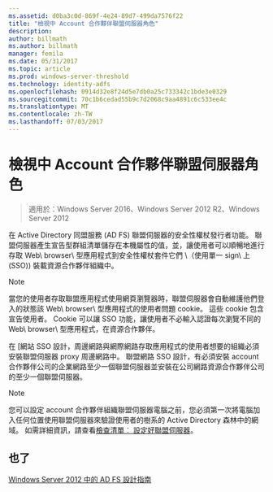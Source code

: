```yaml
---
ms.assetid: d0ba3c0d-869f-4e24-89d7-499da7576f22
title: "檢視中 Account 合作夥伴聯盟伺服器角色"
description: 
author: billmath
ms.author: billmath
manager: femila
ms.date: 05/31/2017
ms.topic: article
ms.prod: windows-server-threshold
ms.technology: identity-adfs
ms.openlocfilehash: 0914d32e8f24d5e7db0a25c733342c1bde3e0329
ms.sourcegitcommit: 70c1b6cedad55b9c7d2068c9aa4891c6c533ee4c
ms.translationtype: MT
ms.contentlocale: zh-TW
ms.lasthandoff: 07/03/2017
---
```

# <a name="review-the-role-of-the-federation-server-in-the-account-partner"></a>檢視中 Account 合作夥伴聯盟伺服器角色

>適用於：Windows Server 2016、Windows Server 2012 R2、Windows Server 2012

在 Active Directory 同盟服務 \(AD FS\) 聯盟伺服器的安全性權杖發行者功能。 聯盟伺服器產生宣告型群組清單儲存在本機屬性的值，並，讓使用者可以順暢地進行存取 Web\ browser\ 型應用程式到安全性權杖套件它們 \（使用單一 sign\ 上 \(SSO\)\) 裝載資源合作夥伴組織中。  
  
> [!NOTE]  
> 當您的使用者存取聯盟應用程式使用網頁瀏覽器時，聯盟伺服器會自動維護他們登入的狀態該 Web\ browser\ 型應用程式的使用者問題 cookie。 這些 cookie 包含宣告使用者。 Cookie 可以讓 SSO 功能，讓使用者不必輸入認證每次瀏覽不同的 Web\ browser\ 型應用程式，在資源合作夥伴。  
  
在 [網站 SSO 設計，周邊網路與網際網路存取應用程式的使用者想要的組織必須安裝聯盟伺服器 proxy 周邊網路中。 聯盟網路 SSO 設計，有必須安裝 account 合作夥伴公司的企業網路至少一個聯盟伺服器並安裝在公司網路資源合作夥伴公司的至少一個聯盟伺服器。  
  
> [!NOTE]  
> 您可以設定 account 合作夥伴組織聯盟伺服器電腦之前，您必須第一次將電腦加入任何位置使用聯盟伺服器來驗證使用者的樹系的 Active Directory 森林中的網域。 如需詳細資訊，請查看[檢查清單︰ 設定好聯盟伺服器](../../ad-fs/deployment/Checklist--Setting-Up-a-Federation-Server.md)。  
  
## <a name="see-also"></a>也了
[Windows Server 2012 中的 AD FS 設計指南](AD-FS-Design-Guide-in-Windows-Server-2012.md)
